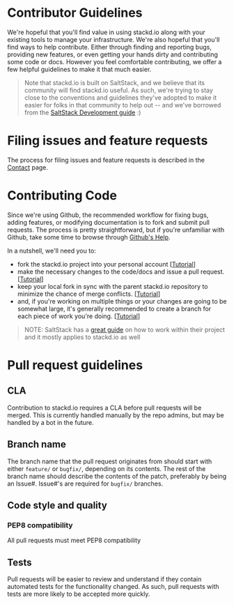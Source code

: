 # Contributor Guidelines

We're hopeful that you'll find value in using stackd.io along with your existing tools to manage your infrastructure. We're also hopeful that you'll find ways to help contribute. Either through finding and reporting bugs, providing new features, or even getting your hands dirty and contributing some code or docs. However you feel comfortable contributing, we offer a few helpful guidelines to make it that much easier.

> Note that stackd.io is built on SaltStack, and we believe that its community will find stackd.io useful. As such, we're trying to stay close to the conventions and guidelines they've adopted to make it easier for folks in that community to help out -- and we've borrowed from the [SaltStack Development guide](http://docs.saltstack.com/topics/development/hacking.html) :)

# Filing issues and feature requests

The process for filing issues and feature requests is described in the [Contact](contact.md) page.


# Contributing Code

Since we're using Github, the recommended workflow for fixing bugs, adding features, or modifying documentation is to fork and submit pull requests. The process is pretty straightforward, but if you're unfamiliar with Github, take some time to browse through [Github's Help](https://help.github.com/).

In a nutshell, we'll need you to:

* fork the stackd.io project into your personal account [[Tutorial](https://help.github.com/articles/fork-a-repo)]
* make the necessary changes to the code/docs and issue a pull request. [[Tutorial](https://help.github.com/articles/using-pull-requests/)]
* keep your local fork in sync with the parent stackd.io repository to minimize the chance of merge conflicts. [[Tutorial](https://help.github.com/articles/syncing-a-fork)]
* and, if you're working on multiple things or your changes are going to be somewhat large, it's generally recommended to create a branch for each piece of work you're doing. [[Tutorial](https://help.github.com/articles/creating-and-deleting-branches-within-your-repository)]

> NOTE: SaltStack has a [great guide](http://docs.saltstack.com/topics/development/hacking.html) on how to work within their project and it mostly applies to stackd.io as well

# Pull request guidelines

## CLA

Contribution to stackd.io requires a CLA before pull requests will be merged. This is currently handled manually by the repo admins, but may be handled by a bot in the future.

## Branch name

The branch name that the pull request originates from should start with either `feature/` or `bugfix/`, depending on its contents. The rest of the branch name should describe the contents of the patch, preferably by being an Issue#. Issue#'s are required for `bugfix/` branches.

## Code style and quality

### PEP8 compatibility

All pull requests must meet PEP8 compatibility

## Tests

Pull requests will be easier to review and understand if they contain automated tests for the functionality changed. As such, pull requests with tests are more likely to be accepted more quickly.
